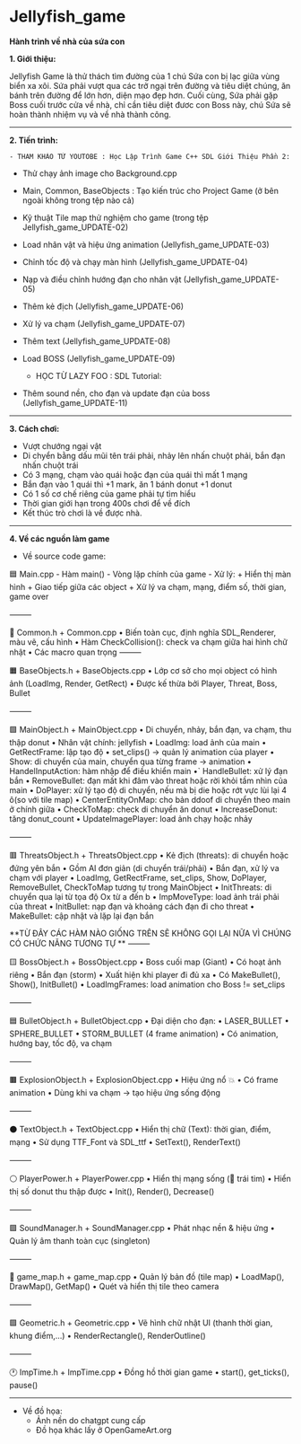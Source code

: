 
# Jellyfish_game

**Hành trình về nhà của sứa con**

**1. Giới thiệu:**

   Jellyfish Game là thử thách tìm đường của 1 chú Sứa con bị lạc giữa vùng biển xa xôi. Sứa phải vượt qua các trở ngại trên đường và tiêu diệt chúng, ăn bánh trên đường để lớn hơn, diện mạo đẹp hơn. Cuối cùng, Sứa phải gặp Boss cuối trước cửa về nhà, chỉ cần tiêu diệt đươc con Boss này, chú Sứa sẽ hoàn thành nhiệm vụ và về nhà thành công.
   _________________
**2. Tiến trình:**

    - THAM KHẢO TỪ YOUTOBE : Học Lập Trình Game C++ SDL Giới Thiệu Phần 2:
  + Thử chạy ảnh image cho Background.cpp
  + Main, Common, BaseObjects : Tạo kiến trúc cho Project Game (ở bên ngoài không trong tệp nào cả)
  + Kỹ thuật Tile map thử nghiệm cho game (trong tệp Jellyfish_game_UPDATE-02)
  + Load nhân vật và hiệu ứng animation (Jellyfish_game_UPDATE-03)
  + Chỉnh tốc độ và chạy màn hình (Jellyfish_game_UPDATE-04)
  + Nạp và điều chỉnh hướng đạn cho nhân vật (Jellyfish_game_UPDATE-05)
  + Thêm kẻ địch (Jellyfish_game_UPDATE-06)
  + Xử lý va chạm (Jellyfish_game_UPDATE-07)
  + Thêm text (Jellyfish_game_UPDATE-08)
  + Load BOSS (Jellyfish_game_UPDATE-09)
    
    - HỌC TỪ LAZY FOO : SDL Tutorial:
  + Thêm sound nền, cho đạn và update đạn của boss (Jellyfish_game_UPDATE-11)
____________________
**3. Cách chơi:**
  - Vượt chướng ngại vật
  - Di chyển bằng dấu mũi tên trái phải, nhảy lên nhấn chuột phải, bắn đạn nhấn chuột trái
  - Có 3 mạng, chạm vào quái hoặc đạn của quái thì mất 1 mạng
  - Bắn đạn vào 1 quái thì +1 mark, ăn 1 bánh donut +1 donut
  - Có 1 số cơ chế riêng của game phải tự tìm hiểu
  - Thời gian giới hạn trong 400s chơi để về đích
  - Kết thúc trò chơi là về được nhà.
________________
**4. Về các nguồn làm game**
* Về source code game:

🟦 Main.cpp
	- Hàm main()
	- Vòng lặp chính của game
	- Xử lý:
		+ Hiển thị màn hình
	   	+ Giao tiếp giữa các object
   		+ Xử lý va chạm, mạng, điểm số, thời gian, game over

⸻

🔸 Common.h + Common.cpp
	•  Biến toàn cục, định nghĩa SDL_Renderer, màu vẽ, cấu hình
	•  Hàm CheckCollision(): check va chạm giữa hai hình chữ nhật
   	•  Các macro quan trọng
⸻

🟧 BaseObjects.h + BaseObjects.cpp
	•	Lớp cơ sở cho mọi object có hình ảnh (LoadImg, Render, GetRect)
	•	Được kế thừa bởi Player, Threat, Boss, Bullet

⸻

🟩 MainObject.h + MainObject.cpp
   •	Di chuyển, nhảy, bắn đạn, va chạm, thu thập donut
   •    Nhân vật chính: jellyfish 
   •  LoadImg: load ảnh của main
   •  GetRectFrame: lập tạo độ
   •  set_clips() → quản lý animation của player
   •  Show: di chuyển của main, chuyển qua từng frame -> animation
   •  HandelInputAction: hàm nhập để điều khiển main
   •` HandleBullet: xử lý đạn bắn
   •  RemoveBullet: đạn mất khi đâm vào threat hoặc rời khỏi tầm nhìn của main
   •  DoPlayer: xử lý tạo độ di chuyển, nếu mà bị die hoặc rớt vực lùi lại 4 ô(so với tile map)
   •  CenterEntityOnMap: cho bản ddoof di chuyển theo main ở chính giữa
   •  CheckToMap: check di chuyển ăn donut
   •  IncreaseDonut: tăng donut_count
   •  UpdateImagePlayer: load ảnh chạy hoặc nhảy

⸻

🟥 ThreatsObject.h + ThreatsObject.cpp
	•	Kẻ địch (threats): di chuyển hoặc đứng yên bắn
	•	Gồm AI đơn giản (di chuyển trái/phải)
	•	Bắn đạn, xử lý va chạm với player
   •  LoadImg, GetRectFrame, set_clips, Show, DoPlayer, RemoveBullet, CheckToMap tương tự trong MainObject
   •  InitThreats: di chuyển qua lại từ tọa độ Ox từ a đến b
   •  ImpMoveType: load ảnh trái phải của threat
   •  InitBullet: nạp đạn và khoảng cách đạn đi cho threat
   •  MakeBullet: cập nhật và lặp lại đạn bắn

 **TỪ ĐÂY CÁC HÀM NÀO GIỐNG TRÊN SẼ KHÔNG GỌI LẠI NỮA VÌ CHÚNG CÓ CHỨC NĂNG TƯƠNG TỰ **
⸻

🟨 BossObject.h + BossObject.cpp
	•	Boss cuối map (Giant)
	•	Có hoạt ảnh riêng
	•	Bắn đạn (storm)
	•	Xuất hiện khi player đi đủ xa
	•	Có MakeBullet(), Show(), InitBullet()
   •  LoadImgFrames: load animation cho Boss != set_clips
 
⸻

🟦 BulletObject.h + BulletObject.cpp
	•	Đại diện cho đạn:
	•	LASER_BULLET
	•	SPHERE_BULLET
	•	STORM_BULLET (4 frame animation)
	•	Có animation, hướng bay, tốc độ, va chạm

⸻

🟫 ExplosionObject.h + ExplosionObject.cpp
	•	Hiệu ứng nổ 💥
	•	Có frame animation
	•	Dùng khi va chạm → tạo hiệu ứng sống động

⸻

⚫ TextObject.h + TextObject.cpp
	•	Hiển thị chữ (Text): thời gian, điểm, mạng
	•	Sử dụng TTF_Font và SDL_ttf
	•	SetText(), RenderText()

⸻

⚪ PlayerPower.h + PlayerPower.cpp
	•	Hiển thị mạng sống (💛 trái tim)
	•	Hiển thị số donut thu thập được
	•	Init(), Render(), Decrease()

⸻

🟪 SoundManager.h + SoundManager.cpp
	•	Phát nhạc nền & hiệu ứng
	•	Quản lý âm thanh toàn cục (singleton)

⸻

🔷 game_map.h + game_map.cpp
	•	Quản lý bản đồ (tile map)
	•	LoadMap(), DrawMap(), GetMap()
	•	Quét và hiển thị tile theo camera

⸻

🟩 Geometric.h + Geometric.cpp
	•	Vẽ hình chữ nhật UI (thanh thời gian, khung điểm,…)
	•	RenderRectangle(), RenderOutline()

⸻

🕐 ImpTime.h + ImpTime.cpp
	•	Đồng hồ thời gian game
	•	start(), get_ticks(), pause()
______

* Về đồ họa:
  - Ảnh nền do chatgpt cung cấp
  - Đồ họa khác lấy ở OpenGameArt.org
